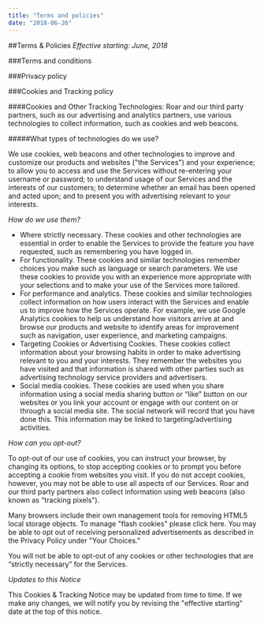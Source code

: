 ```yaml
---
title: "Terms and policies"
date: "2018-06-26"
---
```


##Terms & Policies
_Effective starting: June, 2018_

###Terms and conditions

###Privacy policy

###Cookies and Tracking policy

####Cookies and Other Tracking Technologies:
Roar and our third party partners, such as our advertising and analytics partners, use various technologies to collect information, such as cookies and web beacons.

#####What types of technologies do we use?

We use cookies, web beacons and other technologies to improve and customize our products and websites ("the Services") and your experience; to allow you to access and use the Services without re-entering your username or password; to understand usage of our Services and the interests of our customers; to determine whether an email has been opened and acted upon; and to present you with advertising relevant to your interests.

_How do we use them?_

  * Where strictly necessary.  These cookies and other technologies are essential in order to enable the Services to provide the feature you have requested, such as remembering you have logged in.
  * For functionality.  These cookies and similar technologies remember choices you make such as language or search parameters. We use these cookies to provide you with an experience more appropriate with your selections and to make your use of the Services more tailored.
  * For performance and analytics.  These cookies and similar technologies collect information on how users interact with the Services and enable us to improve how the Services operate. For example, we use Google Analytics cookies to help us understand how visitors arrive at and browse our products and website to identify areas for improvement such as navigation, user experience, and marketing campaigns.
  * Targeting Cookies or Advertising Cookies.  These cookies collect information about your browsing habits in order to make advertising relevant to you and your interests. They remember the websites you have visited and that information is shared with other parties such as advertising technology service providers and advertisers.
  * Social media cookies. These cookies are used when you share information using a social media sharing button or “like” button on our websites or you link your account or engage with our content on or through a social media site. The social network will record that you have done this. This information may be linked to targeting/advertising activities.

_How can you opt-out?_

To opt-out of our use of cookies, you can instruct your browser, by changing its options, to stop accepting cookies or to prompt you before accepting a cookie from websites you visit. If you do not accept cookies, however, you may not be able to use all aspects of our Services. Roar and our third party partners also collect information using web beacons (also known as "tracking pixels").

Many browsers include their own management tools for removing HTML5 local storage objects. To manage "flash cookies" please click here. You may be able to opt out of receiving personalized advertisements as described in the Privacy Policy under "Your Choices."

You will not be able to opt-out of any cookies or other technologies that are “strictly necessary” for the Services.

_Updates to this Notice_

This Cookies & Tracking Notice may be updated from time to time.  If we make any changes, we will notify you by revising the "effective starting" date at the top of this notice.

&nbsp;

&nbsp;
